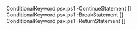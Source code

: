 ConditionalKeyword.psx.ps1 -ContinueStatement <ContinueStatementAst> [<CommonParameters>]
ConditionalKeyword.psx.ps1 -BreakStatement <BreakStatementAst> [<CommonParameters>]
ConditionalKeyword.psx.ps1 -ReturnStatement <ReturnStatementAst> [<CommonParameters>]

